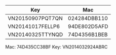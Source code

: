 Key					| Mac				|
------------|-----------|
VN20150907PQT7QN 	|	024284DBB110
VN20141017FELLP6	|	94DE802D5AFD
VN20140325TTYNQD	|	74D4356B1BEB
Mac: 74D435CC38BF
Key: VN2014032924ABRC

